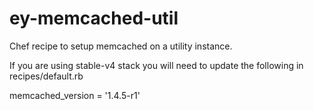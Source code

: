 ey-memcached-util
=================

Chef recipe to setup memcached on a utility instance.

If you are using stable-v4 stack you will need to update the following in recipes/default.rb

memcached_version = '1.4.5-r1'
